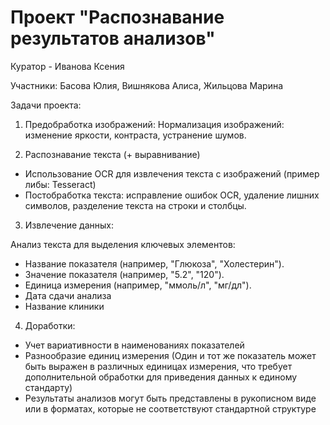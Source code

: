 # Проект "Распознавание результатов анализов"

Куратор - Иванова Ксения

Участники: Басова Юлия, Вишнякова Алиса, Жильцова Марина

Задачи проекта:

1. Предобработка изображений: Нормализация изображений: изменение яркости, контраста,
устранение шумов.

2. Распознавание текста (+ выравнивание)
- Использование OCR для извлечения текста с изображений (пример либы: Tesseract)
- Постобработка текста: исправление ошибок OCR, удаление лишних символов, разделение текста
на строки и столбцы.

3. Извлечение данных:

Анализ текста для выделения ключевых элементов:
- Название показателя (например, "Глюкоза", "Холестерин").
- Значение показателя (например, "5.2", "120").
- Единица измерения (например, "ммоль/л", "мг/дл").
- Дата сдачи анализа
- Название клиники

4. Доработки:
- Учет вариативности в наименованиях показателей
- Разнообразие единиц измерения (Один и тот же показатель может быть выражен в различных
единицах измерения, что требует дополнительной обработки для приведения данных к единому
стандарту)
- Результаты анализов могут быть представлены в рукописном виде или в форматах, которые не
соответствуют стандартной структуре
